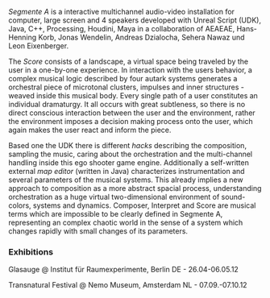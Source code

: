 *Segmente A* is a interactive multichannel audio-video installation for computer, large screen and 4 speakers developed with Unreal Script (UDK), Java, C++, Processing, Houdini, Maya in a collaboration of AEAEAE, Hans-Henning Korb, Jonas Wendelin, Andreas Dzialocha, Sehera Nawaz und Leon Eixenberger.

The *Score* consists of a landscape, a virtual space being traveled by the user in a one-by-one experience. In interaction with the users behavior, a complex musical logic described by four autark systems generates a orchestral piece of microtonal clusters, impulses and inner structures - weaved inside this musical body. Every single path of a user constitutes an individual dramaturgy. It all occurs with great subtleness, so there is no direct conscious interaction between the user and the environment, rather the environment imposes a decision making process onto the user, which again makes the user react and inform the piece.

Based one the UDK there is different *hacks* describing the composition, sampling the music, caring about the orchestration and the multi-channel handling inside this ego shooter game engine. Additionally a self-written external *map editor* (written in Java) characterizes instrumentation and several parameters of the musical systems. This already implies a new approach to composition as a more abstract spacial process, understanding orchestration as a huge virtual two-dimensional environment of sound-colors, systems and dynamics. Composer, Interpret and Score are musical terms which are impossible to be clearly defined in Segmente A, representing an complex chaotic world in the sense of a system which changes rapidly with small changes of its parameters.

### Exhibitions

Glasauge @ Institut für Raumexperimente, Berlin DE - 26.04-06.05.12

Transnatural Festival @ Nemo Museum, Amsterdam NL - 07.09.-07.10.12
